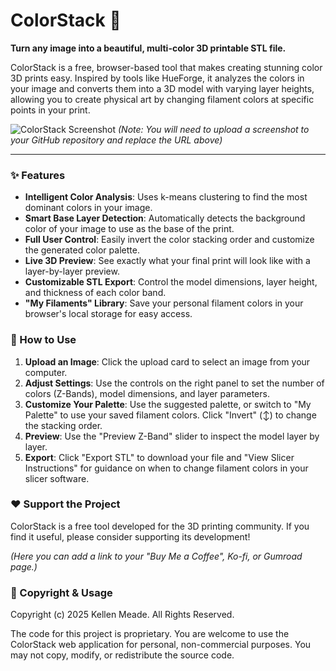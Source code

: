 # ColorStack 🎨

**Turn any image into a beautiful, multi-color 3D printable STL file.**

ColorStack is a free, browser-based tool that makes creating stunning color 3D prints easy. Inspired by tools like HueForge, it analyzes the colors in your image and converts them into a 3D model with varying layer heights, allowing you to create physical art by changing filament colors at specific points in your print.

![ColorStack Screenshot](https://user-images.githubusercontent.com/username/repo/image.png) 
*(Note: You will need to upload a screenshot to your GitHub repository and replace the URL above)*

---

### ✨ Features

* **Intelligent Color Analysis**: Uses k-means clustering to find the most dominant colors in your image.
* **Smart Base Layer Detection**: Automatically detects the background color of your image to use as the base of the print.
* **Full User Control**: Easily invert the color stacking order and customize the generated color palette.
* **Live 3D Preview**: See exactly what your final print will look like with a layer-by-layer preview.
* **Customizable STL Export**: Control the model dimensions, layer height, and thickness of each color band.
* **"My Filaments" Library**: Save your personal filament colors in your browser's local storage for easy access.

### 🚀 How to Use

1.  **Upload an Image**: Click the upload card to select an image from your computer.
2.  **Adjust Settings**: Use the controls on the right panel to set the number of colors (Z-Bands), model dimensions, and layer parameters.
3.  **Customize Your Palette**: Use the suggested palette, or switch to "My Palette" to use your saved filament colors. Click "Invert" (↕) to change the stacking order.
4.  **Preview**: Use the "Preview Z-Band" slider to inspect the model layer by layer.
5.  **Export**: Click "Export STL" to download your file and "View Slicer Instructions" for guidance on when to change filament colors in your slicer software.

### ❤️ Support the Project

ColorStack is a free tool developed for the 3D printing community. If you find it useful, please consider supporting its development!

*(Here you can add a link to your "Buy Me a Coffee", Ko-fi, or Gumroad page.)*

### 📜 Copyright & Usage

Copyright (c) 2025 Kellen Meade. All Rights Reserved.

The code for this project is proprietary. You are welcome to use the ColorStack web application for personal, non-commercial purposes. You may not copy, modify, or redistribute the source code.